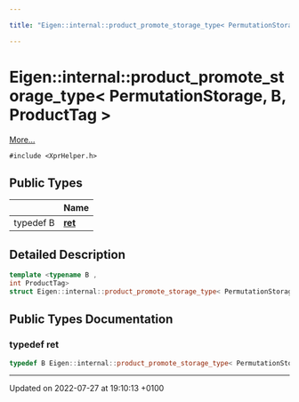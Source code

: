 ```yaml
---

title: "Eigen::internal::product_promote_storage_type< PermutationStorage, B, ProductTag >"

---
```


# Eigen::internal::product_promote_storage_type< PermutationStorage, B, ProductTag >



 [More...](#detailed-description)


`#include <XprHelper.h>`

## Public Types

|                | Name           |
| -------------- | -------------- |
| typedef B | **[ret](http://example.org/classes/structeigen_1_1internal_1_1product__promote__storage__type_3_01permutationstorage_00_01b_00_01producttag_01_4/#typedef-ret)**  |

## Detailed Description

```cpp
template <typename B ,
int ProductTag>
struct Eigen::internal::product_promote_storage_type< PermutationStorage, B, ProductTag >;
```

## Public Types Documentation

### typedef ret

```cpp
typedef B Eigen::internal::product_promote_storage_type< PermutationStorage, B, ProductTag >::ret;
```


-------------------------------

Updated on 2022-07-27 at 19:10:13 +0100